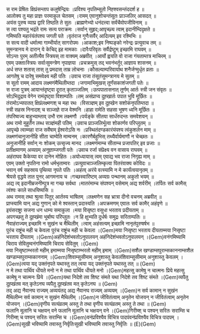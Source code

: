 

  
स राम प्रेषितः क्षिप्रंसन्ताप कलुषेन्द्रियः ।प्रविश्य नृपतिम्सूतो निह्श्वसन्तंददर्श ह  ॥   
आलोक्य तु महा प्राज्ञः परमाकुल चेतसम् ।रामम् एवानुशोचन्तंसूतः प्राञ्जलिर् आसदत्  ॥   
अयंस पुरुष व्याघ्र द्वारि तिष्ठति ते सुतः ।ब्राह्मणेभ्यो धनंदत्त्वा सर्वंचैवोपजीविनाम्  ॥   
स त्वा पश्यतु भद्रंते रामः सत्य पराक्रमः ।सर्वान् सुहृद;आपृच्छ्य त्वाम् इदानीम्दिदृक्षते  ॥   
गमिष्यति महारंयंतंपश्य जगती पते ।वृतंराज गुणैःसर्वैर् आदित्यम् इव रश्मिभिः  ॥   
स सत्य वादी धर्मात्मा गाम्भीर्यात् सागरोपमः ।आकाश;इव निष्पङ्को नरेन्द्रः प्रत्युवाच तम्  ॥   
सुमन्त्रानय मे दारान् ये केचिद् इह मामकाः ।दारैःपरिवृतः सर्वैर्द्रष्टुम् इच्छामि राघवम्  ॥   
सोऽन्तः पुरम् अतीत्यैव स्त्रियस् ता वाक्यम् अब्रवीत् ।आर्यो ह्वयति वो राजा गंयताम्तत्र माचिरम्  ॥   
एवम् उक्ताःस्त्रियः सर्वाःसुमन्त्रेण नृपाज्ञया ।प्रचक्रमुस् तद् भवनंभर्तुर् आज्ञाय शासनम्  ॥   
अर्ध सप्त शतास् तास् तु प्रमदास् ताम्र लोचनाः ।कौसल्याम्परिवार्याथ शनैर्जग्मुर्धृत व्रताः  ॥   
आगतेषु च दारेषु समवेक्ष्य मही पतिः ।उवाच राजा तंसूतंसुमन्त्रानय मे सुतम्  ॥   
स सूतो रामम् आदाय लक्ष्मणंमैथिलीम्तदा ।जगामाभिमुखस् तूर्णंसकाशंजगती पतेः  ॥   
स राजा पुत्रम् आयान्तंदृष्ट्वा दूरात् कृताञ्जलिम् ।उत्पपातासनात् तूर्णम् आर्तः स्त्री जन संवृतः  ॥   
सोऽभिदुद्राव वेगेन रामंदृष्ट्वा विशाम्पतिः ।तम् असंप्राप्य दुह्खार्तः पपात भुवि मूर्छितः  ॥   
तंरामोऽभ्यपातत् क्षिप्रंलक्ष्मणश् च महा रथः ।विसञ्ज्ञम् इव दुह्खेन सशोकंनृपतिम्तदा  ॥   
स्त्री सहस्र निनादश् च सञ्जज्ञे राज वेश्मनि ।हाहा रामेति सहसा भूषण ध्वनि मूर्छितः  ॥   
तंपरिष्वज्य बाहुभ्याम्ताव् उभौ राम लक्ष्मणौ ।पर्यङ्के सीतया सार्धंरुदन्तः समवेशयन्  ॥   
अथ रामो मुहूर्तेन लब्ध सञ्ज्ञंमही पतिम् ।उवाच प्राञ्जलिर्भूत्वा शोकार्णव परिप्लुतम्  ॥   
आपृच्छे त्वाम्महा राज सर्वेषाम् ईश्वरोऽसि नः ।प्रस्थितंदण्डकारंयंपश्य त्वंकुशलेन माम्  ॥   
लक्ष्मणंचानुजानीहि सीता चाम्वेति माम्वनम् ।कारणैर्बहुभिस् तथ्यैर्वार्यमाणौ न चेच्छतः  ॥   
अनुजानीहि सर्वान् नः शोकम् उत्सृज्य मानद ।लक्ष्मणंमाम्च सीताम्च प्रजापतिर् इव प्रजाः  ॥   
प्रतीक्षमाणम् अव्यग्रम् अनुज्ञाम्जगती पतेः ।उवाच रर्जा संप्रेक्ष्य वन वासाय राघवम्  ॥   
अहंराघव कैकेय्या वर दानेन मोहितः ।अयोध्यायास् त्वम् एवाद्य भव राजा निगृह्य माम्  ॥   
एवम् उक्तो नृपतिना रामो धर्मभृताम्वरः ।प्रत्युवाचाञ्जलिम्कृत्वा पितरंवाक्य कोविदः  ॥   
भवान् वर्ष सहस्राय पृथिव्या नृपते पतिः ।अहंत्व् अरंये वत्स्यामि न मे कार्यंत्वयानृतम्  ॥   
श्रेयसे वृद्धये तात पुनर् आगमनाय च ।गच्छस्वारिष्टम् अव्यग्रः पन्थानम् अकुतो भयम्  ॥   
अद्य त्व् इदानीम्रजनीम्पुत्र मा गच्छ सर्वथा ।मातरंमाम्च संपश्यन् वसेमाम् अद्य शर्वरीम् ।तर्पितः सर्व कामैस् त्वंश्वः काले साधयिष्यसि  ॥   
अथ रामस् तथा श्रुत्वा पितुर् आर्तस्य भाषितम् ।लक्ष्मणेन सह भ्रात्रा दीनो वचनम् अब्रवीत्  ॥   
प्राप्स्यामि यान् अद्य गुणान् को मे श्वस्तान् प्रदास्यति ।अपक्रमणम् एवातः सर्व कामैर् अहंवृणे  ॥   
इयंसराष्ट्रा सजना धन धाम्य समाकुला ।मया विसृष्टा वसुधा भरताय प्रदीयताम्  ॥   
अपगच्छतु ते दुह्खंमा भूर्बाष्प परिप्लुतः ।न हि क्षुभ्यति दुर्धर्षः समुद्रः सरिताम्पतिः  ॥   
नैवाहंराज्यम् इच्छामि न सुखंन च मैथिलीम् ।त्वाम् अहंसत्यम् इच्छामि नानृतंपुरुषर्षभ  ॥   
पुरंच राष्ट्रंच मही च केवला पुरंच राष्ट्रंच मही च केवला ।(Gem)मया निसृष्टा भरताय दीयताम्मया निसृष्टा भरताय दीयताम् ।(Gem)अहंनिदेशंभवतोऽनुपालयन् अहंनिदेशंभवतोऽनुपालयन् ।(Gem)वनंगमिष्यामि चिराय सेवितुम्वनंगमिष्यामि चिराय सेवितुम् ।(Gem)  
मया निसृष्टाम्भरतो महीम् इमाम्मया निसृष्टाम्भरतो महीम् इमाम् ।(Gem)सशैल खण्डाम्सपुराम्सकाननाम्सशैल खण्डाम्सपुराम्सकाननाम् ।(Gem)शिवाम्सुसीमाम् अनुशास्तु केवलंशिवाम्सुसीमाम् अनुशास्तु केवलम् ।(Gem)त्वया यद् उक्तंनृपते यथास्तु तत् त्वया यद् उक्तंनृपते यथास्तु तत्  ॥ (Gem)  
न मे तथा पार्थिव धीयते मनो न मे तथा पार्थिव धीयते मनो ।(Gem)महत्सु कामेषु न चात्मनः प्रिये महत्सु कामेषु न चात्मनः प्रिये ।(Gem)यथा निदेशे तव शिष्ट संमते यथा निदेशे तव शिष्ट संमते ।(Gem)व्यपैतु दुह्खंतव मत् कृतेऽनघ व्यपैतु दुह्खंतव मत् कृतेऽनघ  ॥ (Gem)  
तद् अद्य नैवानघ राज्यम् अव्ययंतद् अद्य नैवानघ राज्यम् अव्ययम् ।(Gem)न सर्व कामान् न सुखंन मैथिलीम्न सर्व कामान् न सुखंन मैथिलीम् ।(Gem)न जीवितंत्वाम् अनृतेन योजयन् न जीवितंत्वाम् अनृतेन योजयन् ।(Gem)वृणीय सत्यंव्रतम् अस्तु ते तथा वृणीय सत्यंव्रतम् अस्तु ते तथा  ॥ (Gem)  
फलानि मूलानि च भक्षयन् वने फलानि मूलानि च भक्षयन् वने ।(Gem)गिरीम्श् च पश्यन् सरितः सराम्सि च गिरीम्श् च पश्यन् सरितः सराम्सि च ।(Gem)वनंप्रविश्यैव विचित्र पादपंवनंप्रविश्यैव विचित्र पादपम् ।(Gem)सुखी भविष्यामि तवास्तु निर्वृतिःसुखी भविष्यामि तवास्तु निर्वृतिः  ॥ (E)(Gem)  
